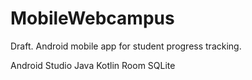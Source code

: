 # MobileWebcampus
Draft. Android mobile app for student progress tracking.

Android Studio
Java
Kotlin
Room
SQLite
